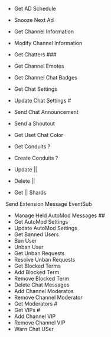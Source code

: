 - Get AD Schedule
- Snooze Next Ad

- Get Channel Information
- Modify Channel Information

- Get Chatters ###
- Get Channel Emotes
- Get Channel Chat Badges
- Get Chat Settings
- Update Chat Settings #
- Send Chat Announcement
- Send a Shoutout
- Get Uset Chat Color

- Get Conduits ?
- Create Conduits ?
- Update ||
- Delete ||
- Get || Shards

Send Extension Message
EventSub

- Manage Held AutoMod Messages ##
- Get AutoMod Settings
- Update AutoMod Settings
- Get Banned Users
- Ban User
- Unban User
- Get Unban Requests
- Resolve Unban Requests
- Get Blocked Terms
- Add Blocked Term
- Remove Blocked Term
- Delete Chat Messages
- Add Channel Moderatos
- Remove Channel Moderator
- Get Moderators #
- Get VIPs #
- Add Channel VIP
- Remove Channel VIP
- Warn Chat USer
